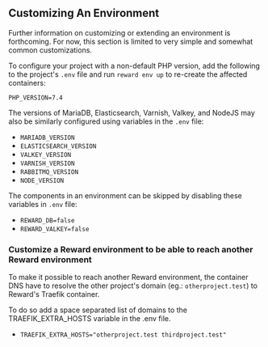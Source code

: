 ## Customizing An Environment

Further information on customizing or extending an environment is forthcoming. For now, this section is limited to very
simple and somewhat common customizations.

To configure your project with a non-default PHP version, add the following to the project's `.env` file and
run `reward env up` to re-create the affected containers:

    PHP_VERSION=7.4

The versions of MariaDB, Elasticsearch, Varnish, Valkey, and NodeJS may also be similarly configured using variables in
the `.env` file:

* `MARIADB_VERSION`
* `ELASTICSEARCH_VERSION`
* `VALKEY_VERSION`
* `VARNISH_VERSION`
* `RABBITMQ_VERSION`
* `NODE_VERSION`

The components in an environment can be skipped by disabling these variables in `.env` file:

* `REWARD_DB=false`
* `REWARD_VALKEY=false`

### Customize a Reward environment to be able to reach another Reward environment

To make it possible to reach another Reward environment, the container DNS have to resolve the other project's domain
(eg.: `otherproject.test`) to Reward's Traefik container.

To do so add a space separated list of domains to the TRAEFIK_EXTRA_HOSTS variable in the .env file.

* `TRAEFIK_EXTRA_HOSTS="otherproject.test thirdproject.test"`

